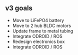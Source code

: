 
v3 goals
--------

* Move to LiFePO4 battery
* Move to 2 hub BLDC motors
* Update frame to metal tubing
* Integrate ODROID / ROS
* Redesign electronics box
* Integrate ODROID / ROS
